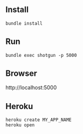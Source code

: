 ## Install

    bundle install

## Run

    bundle exec shotgun -p 5000

## Browser

http://localhost:5000

## Heroku

    heroku create MY_APP_NAME
    heroku open
